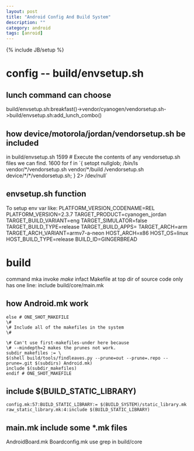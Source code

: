 ```yaml
---
layout: post
title: "Android Config And Build System"
description: ""
category: android
tags: [anroid]
---
```

{% include JB/setup %}

# config -- build/envsetup.sh
## lunch command can choose
build/envsetup.sh:breakfast()->vendor/cyanogen/vendorsetup.sh->build/envsetup.sh:add_lunch_combo()
## how device/motorola/jordan/vendorsetup.sh be included
in build/envsetup.sh
        1599 # Execute the contents of any vendorsetup.sh files we can find.
        1600 for f in \`{ setopt nullglob; /bin/ls vendor/\*/vendorsetup.sh vendor/\*/build     /vendorsetup.sh device/\*/\*/vendorsetup.sh; } 2> /dev/null\`
## envsetup.sh function
To setup env var like:
    PLATFORM_VERSION_CODENAME=REL
    PLATFORM_VERSION=2.3.7
    TARGET_PRODUCT=cyanogen_jordan
    TARGET_BUILD_VARIANT=eng
    TARGET_SIMULATOR=false
    TARGET_BUILD_TYPE=release
    TARGET_BUILD_APPS=
    TARGET_ARCH=arm
    TARGET_ARCH_VARIANT=armv7-a-neon
    HOST_ARCH=x86
    HOST_OS=linux
    HOST_BUILD_TYPE=release
    BUILD_ID=GINGERBREAD

# build 
command mka invoke *make* infact
Makefile at top dir of source code only has one line: include build/core/main.mk
## how Android.mk work
    else # ONE_SHOT_MAKEFILE
    \#
    \# Include all of the makefiles in the system
    \#

    \# Can't use first-makefiles-under here because
    \# --mindepth=2 makes the prunes not work.
    subdir_makefiles := \
    $(shell build/tools/findleaves.py --prune=out --prune=.repo --prune=.git $(subdirs) Android.mk)
    include $(subdir_makefiles)
    endif # ONE_SHOT_MAKEFILE
## include $(BUILD_STATIC_LIBRARY)
    config.mk:57:BUILD_STATIC_LIBRARY:= $(BUILD_SYSTEM)/static_library.mk
    raw_static_library.mk:4:include $(BUILD_STATIC_LIBRARY)
## main.mk include some *.mk files
AndroidBoard.mk Boardconfig.mk use grep in build/core

